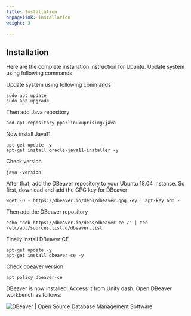 ```yaml
---
title: Installation
onpagelink: installation
weight: 3

---
```


Installation
------------

Here are the complete installation instruction for Ubuntu. Update system using following commands

Update system using following commands

 ```
sudo apt update
sudo apt upgrade
```

Then add Java repository

 ```
add-apt-repository ppa:linuxuprising/java
```

Now install Java11

 ```
apt-get update -y
apt-get install oracle-java11-installer -y
```

Check version

 ```
java -version
```

After that, add the DBeaver repository to your Ubuntu 18.04 instance. So first, download and add the GPG key for DBeaver

 ```
wget -O - https://dbeaver.io/debs/dbeaver.gpg.key | apt-key add -
```

Then add the DBeaver repository

 ```
echo "deb https://dbeaver.io/debs/dbeaver-ce /" | tee /etc/apt/sources.list.d/dbeaver.list
```

Finally install DBeaver CE

 ```
apt-get update -y
apt-get install dbeaver-ce -y
```

Check dbeaver version

 ```
apt policy dbeaver-ce
```

DBeaver is now installed. Access it from Unity dash. Open DBeaver workbench as follows:

 ![DBeaver | Open Source Database Management Software](/images/Dbeaver-screenshot.jpg "DBeaver | Open Source Database Management Software")